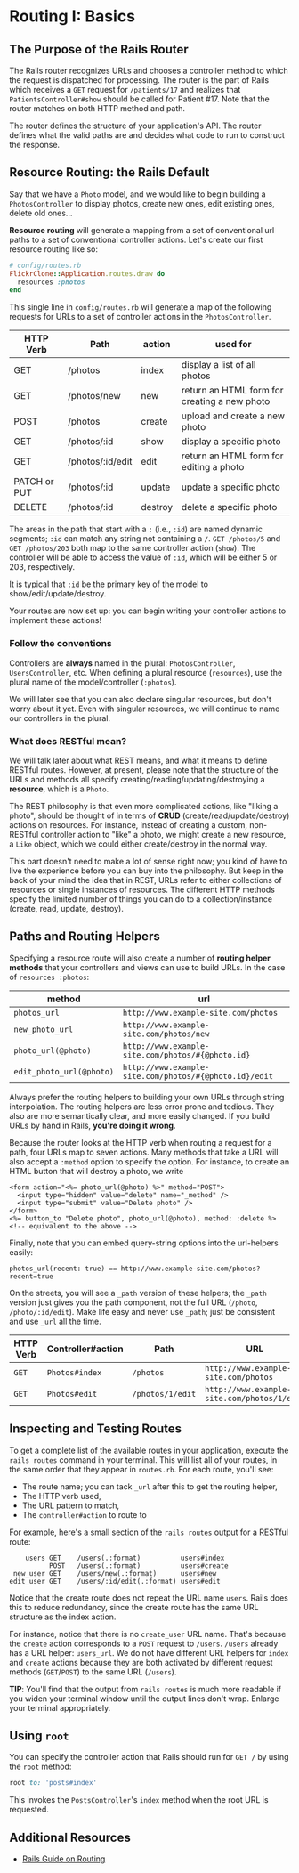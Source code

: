 # Routing I: Basics

## The Purpose of the Rails Router

The Rails router recognizes URLs and chooses a controller method to
which the request is dispatched for processing. The router is the part
of Rails which receives a `GET` request for `/patients/17` and
realizes that `PatientsController#show` should be called for Patient
\#17. Note that the router matches on both HTTP method and path.

The router defines the structure of your application's API. The router
defines what the valid paths are and decides what code to run to
construct the response.

## Resource Routing: the Rails Default

Say that we have a `Photo` model, and we would like to begin building
a `PhotosController` to display photos, create new ones, edit
existing ones, delete old ones...

**Resource routing** will generate a mapping from a set of
conventional url paths to a set of conventional controller
actions. Let's create our first resource routing like so:

```ruby
# config/routes.rb
FlickrClone::Application.routes.draw do
  resources :photos
end
```

This single line in `config/routes.rb` will generate a map of the
following requests for URLs to a set of controller actions in the
`PhotosController`.

| HTTP Verb          | Path             | action  | used for                                     |
| ------------------ | ---------------- | ------- | -------------------------------------------- |
| GET                | /photos          | index   | display a list of all photos                 |
| GET                | /photos/new      | new     | return an HTML form for creating a new photo |
| POST               | /photos          | create  | upload and create a new photo                |
| GET                | /photos/:id      | show    | display a specific photo                     |
| GET                | /photos/:id/edit | edit    | return an HTML form for editing a photo      |
| PATCH or PUT       | /photos/:id      | update  | update a specific photo                      |
| DELETE             | /photos/:id      | destroy | delete a specific photo                      |

The areas in the path that start with a `:` (i.e., `:id`) are named
dynamic segments; `:id` can match any string not containing a
`/`. `GET /photos/5` and `GET /photos/203` both map to the same
controller action (`show`). The controller will be able to access the
value of `:id`, which will be either 5 or 203, respectively.

It is typical that `:id` be the primary key of the model to
show/edit/update/destroy.

Your routes are now set up: you can begin writing your controller
actions to implement these actions!

### Follow the conventions

Controllers are **always** named in the plural: `PhotosController`,
`UsersController`, etc. When defining a plural resource (`resources`),
use the plural name of the model/controller (`:photos`).

We will later see that you can also declare singular resources, but
don't worry about it yet. Even with singular resources, we will
continue to name our controllers in the plural.

### What does RESTful mean?

We will talk later about what REST means, and what it means to define
RESTful routes. However, at present, please note that the
structure of the URLs and methods all specify
creating/reading/updating/destroying a **resource**, which is a
`Photo`.

The REST philosophy is that even more complicated actions, like
"liking a photo", should be thought of in terms of **CRUD**
(create/read/update/destroy) actions on resources. For instance,
instead of creating a custom, non-RESTful controller action to
"like" a photo, we might create a new resource, a `Like` object, which
we could either create/destroy in the normal way.

This part doesn't need to make a lot of sense right now; you kind of
have to live the experience before you can buy into the
philosophy. But keep in the back of your mind the idea that in REST,
URLs refer to either collections of resources or single instances of
resources. The different HTTP methods specify the limited number of
things you can do to a collection/instance (create, read, update,
destroy).

## Paths and Routing Helpers

Specifying a resource route will also create a number of **routing
helper methods** that your controllers and views can use to build
URLs. In the case of `resources :photos`:

| method                   | url                                                    |
| ------------------------ | ------------------------------------------------------ |
| `photos_url`             | `http://www.example-site.com/photos`                   |
| `new_photo_url`          | `http://www.example-site.com/photos/new`               |
| `photo_url(@photo)`      | `http://www.example-site.com/photos/#{@photo.id}`      |
| `edit_photo_url(@photo)` | `http://www.example-site.com/photos/#{@photo.id}/edit` |

Always prefer the routing helpers to building your own URLs through
string interpolation. The routing helpers are less error prone and
tedious. They also are more semantically clear, and more easily changed.
If you build URLs by hand in Rails, **you're doing it wrong**.

Because the router looks at the HTTP verb when routing a request for a
path, four URLs map to seven actions. Many methods that take a URL
will also accept a `:method` option to specify the option. For
instance, to create an HTML button that will destroy a photo, we write

```
<form action="<%= photo_url(@photo) %>" method="POST">
  <input type="hidden" value="delete" name="_method" />
  <input type="submit" value="Delete photo" />
</form>
<%= button_to "Delete photo", photo_url(@photo), method: :delete %> <!-- equivalent to the above -->
```

Finally, note that you can embed query-string options into the
url-helpers easily:

```
photos_url(recent: true) == http://www.example-site.com/photos?recent=true
```

On the streets, you will see a `_path` version of these helpers; the
`_path` version just gives you the path component, not the full URL
(`/photo`, `/photo/:id/edit`). Make life easy and never use `_path`;
just be consistent and use `_url` all the time.

| HTTP Verb | Controller#action  | Path             | URL                                       |
| ----------| ------------------ | ---------------- | ----------------------------------------- |
| `GET`       | `Photos#index`       | `/photos`          | `http://www.example-site.com/photos`        |
| `GET`       | `Photos#edit`        | `/photos/1/edit`   | `http://www.example-site.com/photos/1/edit` |

## Inspecting and Testing Routes

To get a complete list of the available routes in your application,
execute the `rails routes` command in your terminal. This will list all
of your routes, in the same order that they appear in `routes.rb`. For
each route, you'll see:

* The route name; you can tack `_url` after this to get the routing
  helper,
* The HTTP verb used,
* The URL pattern to match,
* The `controller#action` to route to

For example, here's a small section of the `rails routes` output for a
RESTful route:

```
    users GET    /users(.:format)          users#index
          POST   /users(.:format)          users#create
 new_user GET    /users/new(.:format)      users#new
edit_user GET    /users/:id/edit(.:format) users#edit
```

Notice that the create route does not repeat the URL name
`users`. Rails does this to reduce redundancy, since the create route
has the same URL structure as the index action.

For instance, notice that there is no `create_user` URL name. That's
because the `create` action corresponds to a `POST` request to
`/users`. `/users` already has a URL helper: `users_url`. We do not
have different URL helpers for `index` and `create` actions because
they are both activated by different request methods (`GET`/`POST`) to
the same URL (`/users`).

**TIP**: You'll find that the output from `rails routes` is much more
readable if you widen your terminal window until the output lines
don't wrap. Enlarge your terminal appropriately.

## Using `root`

You can specify the controller action that Rails should run for `GET /` by
using the `root` method:

```ruby
root to: 'posts#index'
```

This invokes the `PostsController`'s `index` method when the root URL
is requested.

## Additional Resources

* [Rails Guide on Routing][rails-routing]

[rails-routing]: http://guides.rubyonrails.org/routing.html
